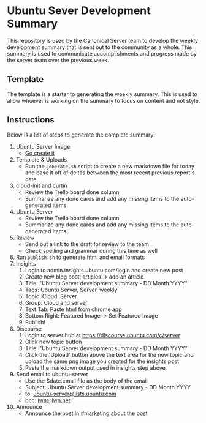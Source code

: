 # Ubuntu Sever Development Summary

This repository is used by the Canonical Server team to develop the weekly
development summary that is sent out to the community as a whole. This summary
is used to communicate accomplishments and progress made by the server team
over the previous week.

## Template

The template is a starter to generating the weekly summary. This is used to
allow whoever is working on the summary to focus on content and not style.

## Instructions

Below is a list of steps to generate the complete summary:

1. Ubuntu Server Image
    - [Go create it](https://docs.google.com/presentation/d/10Jj-Qyu1OMhwtijCgZrKqiF4z6Z4NOeT5opowyq6Mew/edit?usp=sharing)
1. Template & Uploads
    - Run the `generate.sh` script to create a new markdown file for today and
      base it off of deltas between the most recent previous report's date
1. cloud-init and curtin
    - Review the Trello board done column
    - Summarize any done cards and add any missing items to the auto-generated
      items
1. Ubuntu Server
    - Review the Trello board done column
    - Summarize any done cards and add any missing items to the auto-generated
      items
1. Review
    - Send out a link to the draft for review to the team
    - Check spelling and grammar during this time as well
1. Run `publish.sh` to generate html and email formats
1. Insights
      1. Login to admin.insights.ubuntu.com/login and create new post
      2. Create new blog post: articles -> add an article
      3. Title: "Ubuntu Server development summary - DD Month YYYY"
      4. Tags: Ubuntu Server, Server, weekly
      5. Topic: Cloud, Server
      6. Group: Cloud and server
      7. Text Tab: Paste html from chrome app
      8. Bottom Right: Featured Image -> Set Featured Image
      9. Publish!
1. Discourse
      1. Login to server hub at https://discourse.ubuntu.com/c/server
      2. Click new topic button 
      3. Title: "Ubuntu Server development summary - DD Month YYYY"
      4. Click the 'Upload' button above the text area for the new topic and upload the same png image you created for the insights post
      5. Paste the markdown output used in insights step above.
1. Send email to ubuntu-server
    - Use the $date.email file as the body of the email
    - Subject: Ubuntu Server development summary - DD Month YYYY
    - to: ubuntu-server@lists.ubuntu.com
    - bcc: lwn@lwn.net
1. Announce
    - Announce the post in #marketing about the post
